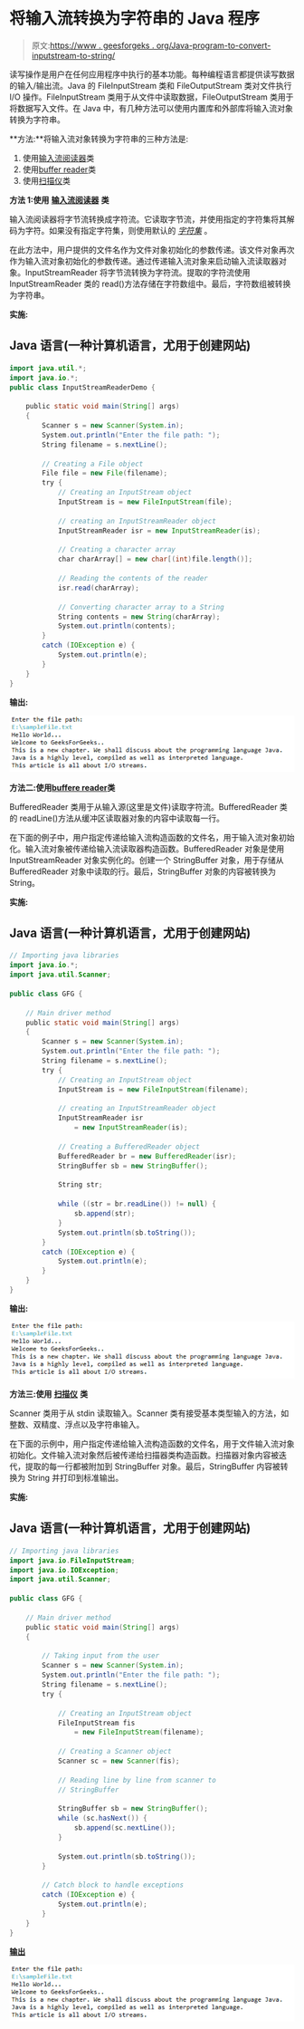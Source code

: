 # 将输入流转换为字符串的 Java 程序

> 原文:[https://www . geesforgeks . org/Java-program-to-convert-inputstream-to-string/](https://www.geeksforgeeks.org/java-program-to-convert-inputstream-to-string/)

读写操作是用户在任何应用程序中执行的基本功能。每种编程语言都提供读写数据的输入/输出流。Java 的 FileInputStream 类和 FileOutputStream 类对文件执行 I/O 操作。FileInputStream 类用于从文件中读取数据，FileOutputStream 类用于将数据写入文件。在 Java 中，有几种方法可以使用内置库和外部库将输入流对象转换为字符串。

**方法:**将输入流对象转换为字符串的三种方法是:

1.  使用[输入流阅读器](https://www.geeksforgeeks.org/inputstreamreader-class-in-java/)类
2.  使用[buffer reader](https://www.geeksforgeeks.org/java-io-bufferedreader-class-java/)类
3.  使用[扫描仪](https://www.geeksforgeeks.org/scanner-class-in-java/)类

**方法 1:使用** [**输入流阅读器**](https://www.geeksforgeeks.org/inputstreamreader-class-in-java/) **类**

输入流阅读器将字节流转换成字符流。它读取字节流，并使用指定的字符集将其解码为字符。如果没有指定字符集，则使用默认的 [*字符集*](https://www.geeksforgeeks.org/charset-name-method-in-java-with-examples/) 。

在此方法中，用户提供的文件名作为文件对象初始化的参数传递。该文件对象再次作为输入流对象初始化的参数传递。通过传递输入流对象来启动输入流读取器对象。InputStreamReader 将字节流转换为字符流。提取的字符流使用 InputStreamReader 类的 read()方法存储在字符数组中。最后，字符数组被转换为字符串。

**实施:**

## Java 语言(一种计算机语言，尤用于创建网站)

```java
import java.util.*;
import java.io.*;
public class InputStreamReaderDemo {

    public static void main(String[] args)
    {
        Scanner s = new Scanner(System.in);
        System.out.println("Enter the file path: ");
        String filename = s.nextLine();

        // Creating a File object
        File file = new File(filename);
        try {
            // Creating an InputStream object
            InputStream is = new FileInputStream(file);

            // creating an InputStreamReader object
            InputStreamReader isr = new InputStreamReader(is);

            // Creating a character array
            char charArray[] = new char[(int)file.length()];

            // Reading the contents of the reader
            isr.read(charArray);

            // Converting character array to a String
            String contents = new String(charArray);
            System.out.println(contents);
        }
        catch (IOException e) {
            System.out.println(e);
        }
    }
}
```

**输出:**

![](img/a027e545cc9eb547af3e707fbc22b8a5.png)

**方法二:使用**[**buffere reader**](https://www.geeksforgeeks.org/java-io-bufferedreader-class-java/)**类**

BufferedReader 类用于从输入源(这里是文件)读取字符流。BufferedReader 类的 readLine()方法从缓冲区读取器对象的内容中读取每一行。

在下面的例子中，用户指定传递给输入流构造函数的文件名，用于输入流对象初始化。输入流对象被传递给输入流读取器构造函数。BufferedReader 对象是使用 InputStreamReader 对象实例化的。创建一个 StringBuffer 对象，用于存储从 BufferedReader 对象中读取的行。最后，StringBuffer 对象的内容被转换为 String。

**实施:**

## Java 语言(一种计算机语言，尤用于创建网站)

```java
// Importing java libraries
import java.io.*;
import java.util.Scanner;

public class GFG {

    // Main driver method
    public static void main(String[] args)
    {
        Scanner s = new Scanner(System.in);
        System.out.println("Enter the file path: ");
        String filename = s.nextLine();
        try {
            // Creating an InputStream object
            InputStream is = new FileInputStream(filename);

            // creating an InputStreamReader object
            InputStreamReader isr
                = new InputStreamReader(is);

            // Creating a BufferedReader object
            BufferedReader br = new BufferedReader(isr);
            StringBuffer sb = new StringBuffer();

            String str;

            while ((str = br.readLine()) != null) {
                sb.append(str);
            }
            System.out.println(sb.toString());
        }
        catch (IOException e) {
            System.out.println(e);
        }
    }
}
```

**输出:**

![](img/a027e545cc9eb547af3e707fbc22b8a5.png)

**方法三:使用** [**扫描仪**](https://www.geeksforgeeks.org/scanner-class-in-java/) **类**

Scanner 类用于从 stdin 读取输入。Scanner 类有接受基本类型输入的方法，如整数、双精度、浮点以及字符串输入。

在下面的示例中，用户指定传递给输入流构造函数的文件名，用于文件输入流对象初始化。文件输入流对象然后被传递给扫描器类构造函数。扫描器对象内容被迭代，提取的每一行都被附加到 StringBuffer 对象。最后，StringBuffer 内容被转换为 String 并打印到标准输出。

**实施:**

## Java 语言(一种计算机语言，尤用于创建网站)

```java
// Importing java libraries
import java.io.FileInputStream;
import java.io.IOException;
import java.util.Scanner;

public class GFG {

    // Main driver method
    public static void main(String[] args)
    {

        // Taking input from the user
        Scanner s = new Scanner(System.in);
        System.out.println("Enter the file path: ");
        String filename = s.nextLine();
        try {

            // Creating an InputStream object
            FileInputStream fis
                = new FileInputStream(filename);

            // Creating a Scanner object
            Scanner sc = new Scanner(fis);

            // Reading line by line from scanner to
            // StringBuffer

            StringBuffer sb = new StringBuffer();
            while (sc.hasNext()) {
                sb.append(sc.nextLine());
            }

            System.out.println(sb.toString());
        }

        // Catch block to handle exceptions
        catch (IOException e) {
            System.out.println(e);
        }
    }
}
```

**<u>输出</u>**

![](img/a027e545cc9eb547af3e707fbc22b8a5.png)